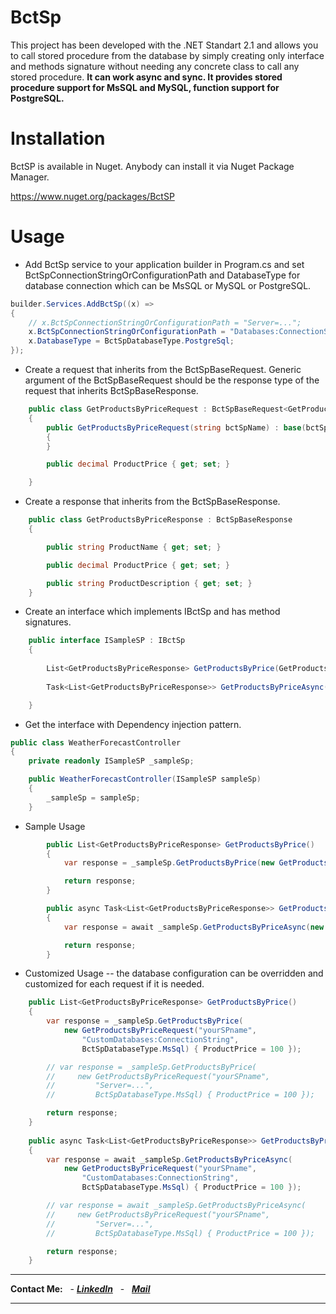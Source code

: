 # BctSp

This project has been developed with the .NET Standart 2.1 and allows you to call stored procedure from the database
by simply creating only interface and methods signature without needing any concrete class to call any stored procedure.
**It can work async and sync. It provides stored procedure support for MsSQL and MySQL, function support for PostgreSQL.**


# Installation

BctSP is available in Nuget. Anybody can install it via Nuget Package Manager.

https://www.nuget.org/packages/BctSP

# Usage


- Add BctSp service to your application builder in Program.cs and set BctSpConnectionStringOrConfigurationPath and DatabaseType for database connection which can be MsSQL or MySQL or PostgreSQL.

```cs
builder.Services.AddBctSp((x) =>
{
    // x.BctSpConnectionStringOrConfigurationPath = "Server=...";
    x.BctSpConnectionStringOrConfigurationPath = "Databases:ConnectionString";
    x.DatabaseType = BctSpDatabaseType.PostgreSql;
});
```

- Create a request that inherits from the BctSpBaseRequest. Generic argument of the BctSpBaseRequest should be the response type of the request that inherits BctSpBaseResponse.

```cs
    public class GetProductsByPriceRequest : BctSpBaseRequest<GetProductsByPriceResponse>
    {
        public GetProductsByPriceRequest(string bctSpName) : base(bctSpName)
        {
        }

        public decimal ProductPrice { get; set; }

    }
```
- Create a response that inherits from the BctSpBaseResponse.

```cs
	public class GetProductsByPriceResponse : BctSpBaseResponse
	{

		public string ProductName { get; set; }

		public decimal ProductPrice { get; set; }

		public string ProductDescription { get; set; }
	}
```

- Create an interface which implements IBctSp and has method signatures.

```cs
	public interface ISampleSP : IBctSp
	{
	 
		List<GetProductsByPriceResponse> GetProductsByPrice(GetProductsByPriceRequest request);
	 
		Task<List<GetProductsByPriceResponse>> GetProductsByPriceAsync(GetProductsByPriceRequest request);

	}
```


- Get the interface with Dependency injection pattern.

```cs    
public class WeatherForecastController
{
    private readonly ISampleSP _sampleSp;

    public WeatherForecastController(ISampleSP sampleSp)
    {
        _sampleSp = sampleSp;
    }
```

- Sample Usage

```cs
        public List<GetProductsByPriceResponse> GetProductsByPrice()
        {
            var response = _sampleSp.GetProductsByPrice(new GetProductsByPriceRequest("yourSPname") { ProductPrice = 100 });

            return response;
        }

        public async Task<List<GetProductsByPriceResponse>> GetProductsByPriceAsync()
        {
            var response = await _sampleSp.GetProductsByPriceAsync(new GetProductsByPriceRequest("yourSPname") { ProductPrice = 100 });

            return response;
        }
```


- Customized Usage -- the database configuration can be overridden and customized for each request if it is needed.

```cs
    public List<GetProductsByPriceResponse> GetProductsByPrice()
    {
        var response = _sampleSp.GetProductsByPrice(
            new GetProductsByPriceRequest("yourSPname",
                "CustomDatabases:ConnectionString",
                BctSpDatabaseType.MsSql) { ProductPrice = 100 });

        // var response = _sampleSp.GetProductsByPrice(
        //     new GetProductsByPriceRequest("yourSPname",
        //         "Server=...",
        //         BctSpDatabaseType.MsSql) { ProductPrice = 100 });

        return response;
    }
    
    public async Task<List<GetProductsByPriceResponse>> GetProductsByPriceAsync()
    {
        var response = await _sampleSp.GetProductsByPriceAsync(
            new GetProductsByPriceRequest("yourSPname",
                "CustomDatabases:ConnectionString",
                BctSpDatabaseType.MsSql) { ProductPrice = 100 });

        // var response = await _sampleSp.GetProductsByPriceAsync(
        //     new GetProductsByPriceRequest("yourSPname",
        //         "Server=...",
        //         BctSpDatabaseType.MsSql) { ProductPrice = 100 });

        return response;
    }
```
------------
**Contact Me:** &nbsp;  - ***[LinkedIn](https://tr.linkedin.com/in/bariscantanriverdi)*** &nbsp; - &nbsp; ***[Mail](mailto:mail@baristanriverdii@gmail.com?subject=BctSP)***

------------

